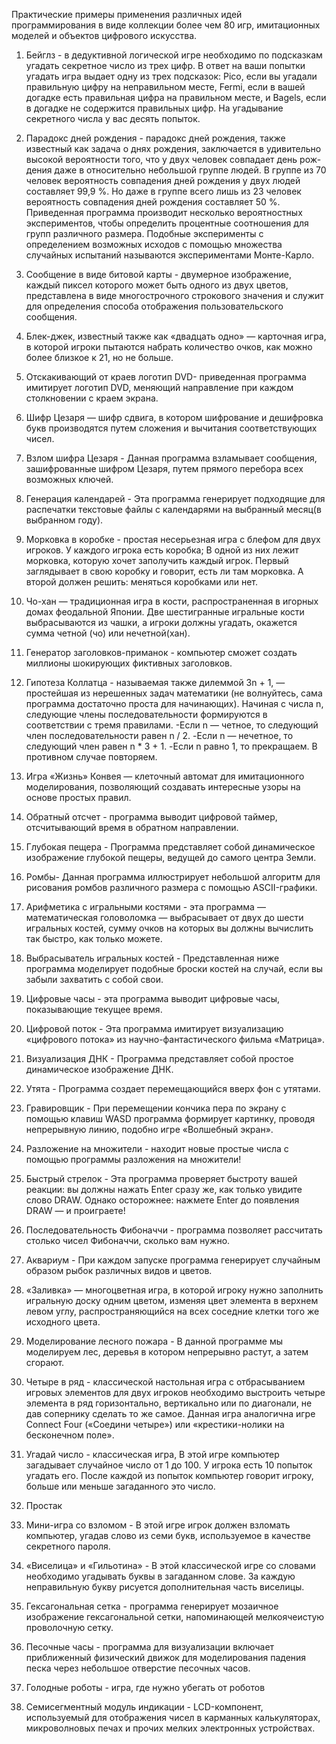 Практические примеры применения различных идей программирования в виде коллекции более чем 80 игр, имитационных моделей 
и объектов цифрового искусства.

1. Бейглз - в дедуктивной логической игре необходимо по подсказкам угадать секретное число из трех цифр. 
В ответ на ваши попытки угадать игра выдает одну из трех подсказок: Pico, если вы угадали правильную цифру на 
неправильном месте, Fermi, если в вашей догадке есть правильная цифра на правильном месте, и Bagels, если в догадке
не содержится правильных цифр. На угадывание секретного числа у вас десять попыток.

2. Парадокс дней рождения - парадокс дней рождения, также известный как задача о днях рождения, заключается в 
удивительно высокой вероятности того, что у двух человек совпадает день рож-дения даже в относительно небольшой группе
людей. В группе из 70 человек вероятность совпадения дней рождения у двух людей составляет 99,9 %. Но даже в группе
всего лишь из 23 человек вероятность совпадения дней рождения составляет 50 %. Приведенная программа производит 
несколько вероятностных экспериментов, чтобы определить процентные соотношения для групп различного размера. Подобные
эксперименты с определением возможных исходов с помощью множества случайных испытаний называются экспериментами 
Монте-Карло.

3. Сообщение в виде битовой карты - двумерное изображение, каждый пиксел которого может быть одного из двух цветов, 
представлена в виде многострочного строкового значения и служит для определения способа отображения пользовательского
сообщения.

4. Блек-джек, известный также как «двадцать одно» — карточная игра, в которой игроки пытаются набрать количество очков,
как можно более близкое к 21, но не больше.

5. Отскакивающий от краев логотип DVD- приведенная программа имитирует логотип DVD, меняющий направление при каждом
столкновении с краем экрана.

6. Шифр Цезаря — шифр сдвига, в котором шифрование и дешифровка букв производятся путем сложения и вычитания
соответствующих чисел.

7. Взлом шифра Цезаря - Данная программа взламывает сообщения, зашифрованные шифром Цезаря, путем прямого перебора всех 
возможных ключей.

8. Генерация календарей - Эта программа генерирует подходящие для распечатки текстовые файлы с календарями на 
выбранный месяц(в выбранном году).

9. Морковка в коробке - простая несерьезная игра с блефом для двух игроков. У каждого игрока есть коробка; 
В одной из них лежит морковка, которую хочет заполучить каждый игрок. Первый заглядывает в свою коробку и говорит,
есть ли там морковка. А второй должен решить: меняться коробками или нет.

10. Чо-хан — традиционная игра в кости, распространенная в игорных домах феодальной Японии. Две шестигранные игральные 
кости выбрасываются из чашки, а игроки должны угадать, окажется сумма четной (чо) или нечетной(хан).

11. Генератор заголовков-приманок - компьютер сможет создать миллионы шокирующих фиктивных заголовков.

12. Гипотеза Коллатца - называемая также дилеммой 3n + 1, — простейшая из нерешенных задач математики (не волнуйтесь,
сама программа достаточно проста для начинающих). Начиная с числа n, следующие члены последовательности формируются в 
соответствии с тремя правилами.
-Если n — четное, то следующий член последовательности равен n / 2.
-Если n — нечетное, то следующий член равен n * 3 + 1.
-Если n равно 1, то прекращаем. В противном случае повторяем.

13. Игра «Жизнь» Конвея — клеточный автомат для имитационного моделирования, позволяющий создавать интересные узоры на 
основе простых правил.

14. Обратный отсчет - программа выводит цифровой таймер, отсчитывающий время в обратном направлении.

15. Глубокая пещера - Программа представляет собой динамическое изображение глубокой пещеры, ведущей до самого центра
Земли.

16. Ромбы- Данная программа иллюстрирует небольшой алгоритм для рисования ромбов различного размера с помощью
ASCII-графики.

17. Арифметика с игральными костями - эта программа — математическая головоломка — выбрасывает от двух до шести
игральных костей, сумму очков на которых вы должны вычислить так быстро, как только можете.

18. Выбрасыватель игральных костей - Представленная ниже программа моделирует подобные броски костей на случай, 
если вы забыли захватить с собой свои.

19. Цифровые часы - эта программа выводит цифровые часы, показывающие текущее время.

20. Цифровой поток - Эта программа имитирует визуализацию «цифрового потока» из научно-фантастического фильма «Матрица».

21. Визуализация ДНК - Программа представляет собой простое динамическое изображение ДНК.

22. Утята - Программа создает перемещающийся вверх фон с утятами.

23. Гравировщик - При перемещении кончика пера по экрану с помощью клавиш WASD программа формирует картинку,
проводя непрерывную линию, подобно игре «Волшебный экран».

24. Разложение на множители - находит новые простые числа с помощью программы разложения на множители!

25. Быстрый стрелок - Эта программа проверяет быстроту вашей реакции: вы должны нажать Enter сразу же, как только 
увидите слово DRAW. Однако осторожнее: нажмете Enter до появления DRAW — и проиграете!

26. Последовательность Фибоначчи - программа позволяет рассчитать столько чисел Фибоначчи, сколько вам нужно.

27. Аквариум - При каждом запуске программа генерирует случайным образом рыбок различных видов и цветов.

28. «Заливка» — многоцветная игра, в которой игроку нужно заполнить игральную доску одним цветом, изменяя цвет
элемента в верхнем левом углу, распространяющийся на всех соседние клетки того же исходного цвета.

29. Моделирование лесного пожара - В данной программе мы моделируем лес, деревья в котором непрерывно растут, а затем 
сгорают.

30. Четыре в ряд - классической настольная игра с отбрасыванием игровых элементов для двух игроков необходимо выстроить
четыре элемента в ряд горизонтально, вертикально или по диагонали, не дав сопернику сделать то же самое. Данная игра 
аналогична игре Connect Four («Соедини четыре») или «крестики-нолики на бесконечном поле».

31. Угадай число - классическая игра, В этой игре компьютер загадывает случайное число от 1 до 100. У игрока есть 10
попыток угадать его. После каждой из попыток компьютер говорит игроку, больше или меньше загаданного это число.

32. Простак

33. Мини-игра со взломом - В этой игре игрок должен взломать компьютер, угадав слово из семи букв, используемое в
качестве секретного пароля.

34. «Виселица» и «Гильотина» - В этой классической игре со словами необходимо угадывать буквы в загаданном слове. 
За каждую неправильную букву рисуется дополнительная часть виселицы.

35. Гексагональная сетка - программа генерирует мозаичное изображение гексагональной сетки, напоминающей мелкоячеистую
проволочную сетку.

36. Песочные часы - программа для визуализации включает приближенный физический движок для моделирования падения песка
через небольшое отверстие песочных часов.

37. Голодные роботы - игра, где нужно убегать от роботов

38. Семисегментный модуль индикации - LCD-компонент, используемый для отображения чисел в карманных калькуляторах,
микроволновых печах и прочих мелких электронных устройствах.
